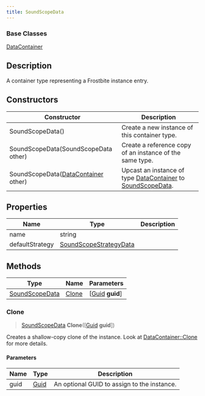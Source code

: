 ```yaml
---
title: SoundScopeData
---
```

### Base Classes

[DataContainer](/vext/ref/shared/class/datacontainer)

## Description

A container type representing a Frostbite instance entry.

## Constructors

| Constructor                                                               | Description                                                                                                         |
| ------------------------------------------------------------------------- | ------------------------------------------------------------------------------------------------------------------- |
| SoundScopeData()                                                          | Create a new instance of this container type.                                                                       |
| SoundScopeData(SoundScopeData other)                                      | Create a reference copy of an instance of the same type.                                                            |
| SoundScopeData([DataContainer](/vext/ref/shared/class/datacontainer) other) | Upcast an instance of type [DataContainer](/vext/ref/shared/class/datacontainer) to [SoundScopeData](/vext/ref/fb/soundscopedata/). |

## Properties

| Name            | Type                                             | Description |
| --------------- | ------------------------------------------------ | ----------- |
| name            | string                                           |             |
| defaultStrategy | [SoundScopeStrategyData](/vext/ref/fb/soundscopestrategydata/) |             |

## Methods

| Type                             | Name            | Parameters                                     |
| -------------------------------- | --------------- | ---------------------------------------------- |
| [SoundScopeData](/vext/ref/fb/soundscopedata/) | [Clone](#clone) | \[[Guid](/vext/ref/shared/class/guid) **guid**\] |

### Clone

> [SoundScopeData](/vext/ref/fb/soundscopedata/) **Clone**(\[[Guid](/vext/ref/shared/class/guid) **guid**\])

Creates a shallow-copy clone of the instance. Look at [DataContainer::Clone](/vext/ref/shared/class/datacontainer#clone) for more details.

#### Parameters

| Name | Type         | Description                                 |
| ---- | ------------ | ------------------------------------------- |
| guid | [Guid](/vext/ref/shared/class/guid/) | An optional GUID to assign to the instance. |
